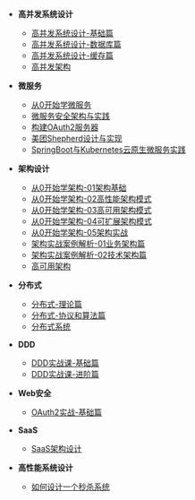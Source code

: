 <!-- docs/_sidebar.md -->

- **高并发系统设计**
  - [高并发系统设计-基础篇](C类/C01-高并发系统设计/[极客时间]-高并发系统设计-01基础篇.md)
  - [高并发系统设计-数据库篇](C类/C01-高并发系统设计/[极客时间]-高并发系统设计-02数据库篇.md)
  - [高并发系统设计-缓存篇](C类/C01-高并发系统设计/[极客时间]-高并发系统设计-03缓存篇.md)
  - [高并发架构](C类/C01-高并发系统设计/[advanced-java]-高并发架构.md)

- **微服务**
  - [从0开始学微服务](C类/C02-微服务/[极客时间]-从0开始学微服务.md)
  - [微服务安全架构与实践](C类/C02-微服务/[极客时间]-01微服务安全架构与实践.md)
  - [构建OAuth2服务器](C类/C02-微服务/[极客时间]-08构建OAuth2服务器.md)
  - [美团Shepherd设计与实现](C类/C02-微服务/[美团]Shepherd设计与实现.md)
  - [SpringBoot与Kubernetes云原生微服务实践](C类/C02-微服务/[极客时间]-SpringBoot与Kubernetes云原生微服务实践.md)

- **架构设计**
  - [从0开始学架构-01架构基础](C类/C03-架构设计/[极客时间]-从0开始学架构-01架构基础.md)
  - [从0开始学架构-02高性能架构模式](C类/C03-架构设计/[极客时间]-从0开始学架构-02高性能架构模式.md)
  - [从0开始学架构-03高可用架构模式](C类/C03-架构设计/[极客时间]-从0开始学架构-03高可用架构模式.md)
  - [从0开始学架构-04可扩展架构模式](C类/C03-架构设计/[极客时间]-从0开始学架构-04可扩展架构模式.md)
  - [从0开始学架构-05架构实战](C类/C03-架构设计/[极客时间]-从0开始学架构-05架构实战.md)
  - [架构实战案例解析-01业务架构篇](C类/C03-架构设计/[极客时间]-架构实战案例解析-01业务架构篇.md)
  - [架构实战案例解析-02技术架构篇](C类/C03-架构设计/[极客时间]-架构实战案例解析-02技术架构篇.md)
  - [高可用架构](C类/C03-架构设计/[advanced-java]-高可用架构.md)
- **分布式**
  - [分布式-理论篇](C类/C04-分布式/分布式-01理论篇.md)
  - [分布式-协议和算法篇](C类/C04-分布式/分布式-02协议和算法篇.md)
  - [分布式系统](C类/C04-分布式/[advanced-java]-分布式系统.md)

- **DDD**
  - [DDD实战课-基础篇](C类/C05-DDD/[极客时间]-DDD实战课-01基础篇.md)
  - [DDD实战课-进阶篇](C类/[极客时间]-DDD实战课-02进阶篇.md)

- **Web安全**
  - [OAuth2实战-基础篇](C类/C06-Web安全/[极客时间]-OAuth2实战-基础篇.md)

- **SaaS**
  - [SaaS架构设计](C类/C07-SaaS/SaaS架构设计.md)

- **高性能系统设计**
  - [如何设计一个秒杀系统](C类/C08-高性能系统设计/如何设计一个秒杀系统.md)


